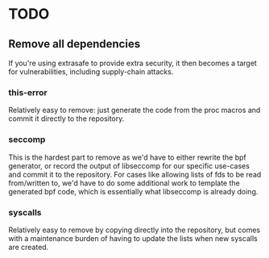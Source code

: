 

# TODO
## Remove all dependencies
If you're using extrasafe to provide extra security, it then becomes a target for vulnerabilities, including supply-chain attacks.

### this-error
Relatively easy to remove: just generate the code from the proc macros and commit it directly to the repository.

### seccomp
This is the hardest part to remove as we'd have to either rewrite the bpf generator, or record the output of libseccomp for our specific use-cases and commit it to the repository. For cases like allowing lists of fds to be read from/written to, we'd have to do some additional work to template the generated bpf code, which is essentially what libseccomp is already doing.

### syscalls
Relatively easy to remove by copying directly into the repository, but comes with a maintenance burden of having to update the lists when new syscalls are created.
